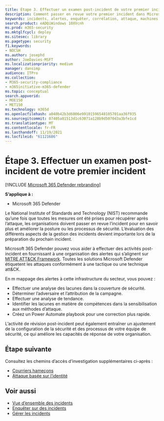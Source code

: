 ```yaml
---
title: Étape 3. Effectuer un examen post-incident de votre premier incident
description: Comment passer en revue votre premier incident dans Microsoft 365 Defender.
keywords: incidents, alertes, enquêter, corrélation, attaque, machines, appareils, utilisateurs, identités, identité, boîte de réception, e-mail, 365, microsoft, m365
search.product: eADQiWindows 10XVcnh
ms.prod: m365-security
ms.mktglfcycl: deploy
ms.sitesec: library
ms.pagetype: security
f1.keywords:
- NOCSH
ms.author: josephd
author: JoeDavies-MSFT
ms.localizationpriority: medium
manager: dansimp
audience: ITPro
ms.collection:
- M365-security-compliance
- m365initiative-m365-defender
ms.topic: conceptual
search.appverid:
- MOE150
- MET150
ms.technology: m365d
ms.openlocfilehash: a040b42b3d6006e99101596548105701aa36f935
ms.sourcegitcommit: 07405a81513d1c63071a128b9d5070d3a3bfe1cd
ms.translationtype: MT
ms.contentlocale: fr-FR
ms.lasthandoff: 11/19/2021
ms.locfileid: "61121686"
---
```

# <a name="step-3-perform-a-post-incident-review-of-your-first-incident"></a>Étape 3. Effectuer un examen post-incident de votre premier incident

[!INCLUDE [Microsoft 365 Defender rebranding](../includes/microsoft-defender.md)]

**S’applique à :**
- Microsoft 365 Defender

Le National Institute of Standards and Technology (NIST) recommande qu’une fois que toutes les mesures ont été prises pour récupérer après l’attaque, les organisations doivent passer en revue l’incident pour en savoir plus et améliorer la posture ou les processus de sécurité. L’évaluation des différents aspects de la gestion des incidents devient importante lors de la préparation du prochain incident.

Microsoft 365 Defender pouvez vous aider à effectuer des activités post-incident en fournissant à une organisation des alertes qui s’alignent sur [MITRE ATT&CK Framework](https://attack.mitre.org/). Toutes les solutions Microsoft Defender étiquetent les attaques conformément à une tactique ou une technique att&CK.

En m mappage des alertes à cette infrastructure du secteur, vous pouvez :

- Effectuer une analyse des lacunes dans la couverture de sécurité.
- Déterminer l’adversaire et l’attribution de la campagne.
- Effectuer une analyse de tendance.
- Identifier les lacunes en matière de compétences dans la sensibilisation aux méthodes d’attaque.
- Créez un Power Automate playbook pour une correction plus rapide.

L’activité de révision post-incident peut également entraîner un ajustement de la configuration de la sécurité et des processus de votre équipe de sécurité, ce qui améliore les capacités de réponse de votre organisation.

## <a name="next-step"></a>Étape suivante

Consultez les chemins d’accès d’investigation supplémentaires ci-après :

- [Courriers hameçons](first-incident-path-phishing.md)
- [Attaque basée sur l’identité](first-incident-path-identity.md)


## <a name="see-also"></a>Voir aussi

- [Vue d’ensemble des incidents](incidents-overview.md)
- [Enquêter sur des incidents](investigate-incidents.md)
- [Gérer les incidents](manage-incidents.md)
